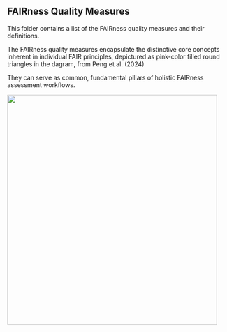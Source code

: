 
**FAIRness Quality Measures**
-------------------------------

This folder contains a list of the FAIRness quality measures and their definitions.

The FAIRness quality measures encapsulate the distinctive core concepts inherent in individual FAIR principles, depictured as pink-color filled round triangles in the dagram, from Peng et al. (2024) 

They can serve as common, fundamental pillars of holistic FAIRness assessment workflows.

<img src="https://github.com/gepeng86/FAIR-QualityMeasures/tree/main/_images)/Peng_etal_2024-IJED-Figure3.jpg" style="width:5.0in;height:5.5in" />



